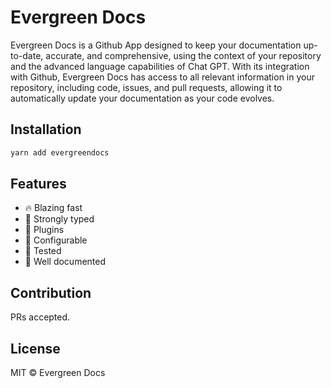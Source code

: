 
# Evergreen Docs

Evergreen Docs is a Github App designed to keep your documentation up-to-date, accurate, and comprehensive, using the context of your repository and the advanced language capabilities of Chat GPT. With its integration with Github, Evergreen Docs has access to all relevant information in your repository, including code, issues, and pull requests, allowing it to automatically update your documentation as your code evolves.

## Installation

```sh
yarn add evergreendocs
```

## Features

-   🔥 Blazing fast
-   💪 Strongly typed
-   🔌 Plugins
-   🔧 Configurable
-   🔬 Tested
-   📖 Well documented

## Contribution

PRs accepted.

## License

MIT © Evergreen Docs